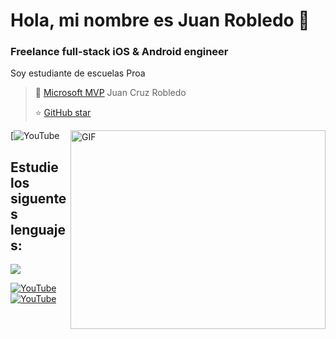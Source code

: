 #  Hola, mi nombre es Juan Robledo 🐴
### Freelance full-stack iOS & Android engineer




Soy estudiante de escuelas Proa


> 👥 [Microsoft MVP](https://mvp.microsoft.com/es-es/PublicProfile/5004970) Juan Cruz Robledo
> 
> ⭐️ [GitHub star](https://github.com/juuann124)
<img align="right" alt="GIF" src="https://github.com/Gapur/Gapur/blob/main/assets/coding.gif?raw=true" width="408" height="318" />


[![YouTube](https://viapais.com.ar/resizer/v2/MIYDKMJYMUYDCZBRMQ4TKMZRGU.jpg?quality=75&smart=true&auth=83ae6193ee54de524361472905c761c54a571569a87b28289c6e2ad3637534ef&width=180&height=140)
## Estudie los siguentes lenguajes:

[![](https://skillicons.dev/icons?i=html,css,cpp,git,php,py)](https://skillicons.dev)

[![YouTube](https://img.shields.io/badge/YouTube-Mouredev_by_Brais_Moure-FF0000?style=for-the-badge&logo=youtube&logoColor=white&labelColor=101010)](https://youtube.com/@mouredev)
[![YouTube](https://img.shields.io/badge/YouTube-Mouredev_TV-FF0000?style=for-the-badge&logo=youtube&logoColor=white&labelColor=101010)](https://youtube.com/@mouredevtv)
